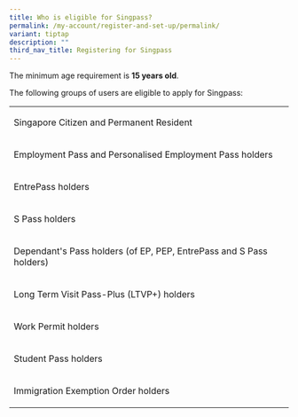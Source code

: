 ```yaml
---
title: Who is eligible for Singpass?
permalink: /my-account/register-and-set-up/permalink/
variant: tiptap
description: ""
third_nav_title: Registering for Singpass
---
```

<p>The minimum age requirement is <strong>15 years old</strong>.</p>
<p>The following groups of users are eligible to apply for Singpass:</p>
<table>
<tbody>
<tr>
<td rowspan="1" colspan="1">
<p>Singapore Citizen and Permanent Resident</p>
</td>
</tr>
<tr>
<td rowspan="1" colspan="1">
<p>Employment Pass and Personalised Employment Pass holders</p>
</td>
</tr>
<tr>
<td rowspan="1" colspan="1">
<p>EntrePass holders</p>
</td>
</tr>
<tr>
<td rowspan="1" colspan="1">
<p>S Pass holders</p>
</td>
</tr>
<tr>
<td rowspan="1" colspan="1">
<p>Dependant's Pass holders (of EP, PEP, EntrePass and S Pass holders)</p>
</td>
</tr>
<tr>
<td rowspan="1" colspan="1">
<p>Long Term Visit Pass-Plus (LTVP+) holders</p>
</td>
</tr>
<tr>
<td rowspan="1" colspan="1">
<p>Work Permit holders</p>
</td>
</tr>
<tr>
<td rowspan="1" colspan="1">
<p>Student Pass holders</p>
</td>
</tr>
<tr>
<td rowspan="1" colspan="1">
<p>Immigration Exemption Order holders</p>
</td>
</tr>
</tbody>
</table>
<p></p>